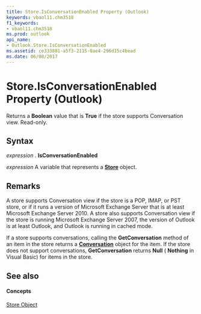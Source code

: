 ```yaml
---
title: Store.IsConversationEnabled Property (Outlook)
keywords: vbaol11.chm3518
f1_keywords:
- vbaol11.chm3518
ms.prod: outlook
api_name:
- Outlook.Store.IsConversationEnabled
ms.assetid: ce333881-a5f3-2115-0ae4-296d15c4bead
ms.date: 06/08/2017
---
```



# Store.IsConversationEnabled Property (Outlook)

Returns a  **Boolean** value that is **True** if the store supports Conversation view. Read-only.


## Syntax

 _expression_ . **IsConversationEnabled**

 _expression_ A variable that represents a **[Store](store-object-outlook.md)** object.


## Remarks

 A store supports Conversation view if the store is a POP, IMAP, or PST store, or if it runs a version of Microsoft Exchange Server that is at least Microsoft Exchange Server 2010. A store also supports Conversation view if the store is running Microsoft Exchange Server 2007, the version of Outlook is at least Outlook, and Outlook is running in cached mode.

If a store supports conversations, calling the  **GetConversation** method of an item in the store returns a **[Conversation](conversation-object-outlook.md)** object for the item. If the store does not support conversations, **GetConversation** returns **Null** ( **Nothing** in Visual Basic) for items in the store.


## See also


#### Concepts


[Store Object](store-object-outlook.md)

